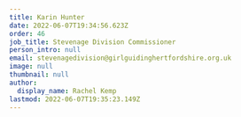 ```yaml
---
title: Karin Hunter
date: 2022-06-07T19:34:56.623Z
order: 46
job_title: Stevenage Division Commissioner
person_intro: null
email: stevenagedivision@girlguidinghertfordshire.org.uk
image: null
thumbnail: null
author:
  display_name: Rachel Kemp
lastmod: 2022-06-07T19:35:23.149Z
---
```

